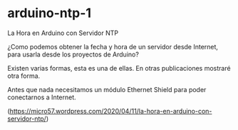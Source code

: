 # arduino-ntp-1
La Hora en Arduino con Servidor NTP

¿Como podemos obtener la fecha y hora de un servidor desde Internet, para usarla desde los proyectos de Arduino?

Existen varias formas, esta es una de ellas. En otras publicaciones mostraré otra forma.

Antes que nada necesitamos un módulo Ethernet Shield para poder conectarnos a Internet.

(https://micro57.wordpress.com/2020/04/11/la-hora-en-arduino-con-servidor-ntp/)
